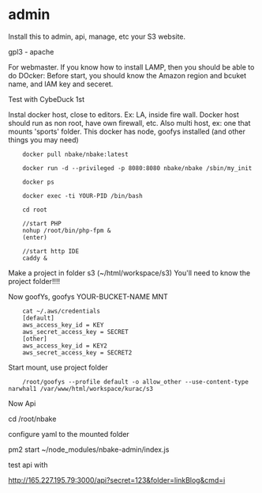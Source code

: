 # admin

Install this to admin, api, manage, etc your S3 website.


gpl3 - apache


For webmaster. If you know how to install LAMP, then you should be able to do DOcker:
Before start, you should know the Amazon region and bcuket name,
and IAM key and seceret.

Test with CybeDuck 1st


Instal docker host, close to editors. Ex: LA, inside fire wall.
Docker host should run as non root, have own firewall, etc.
Also multi host, ex: one that mounts 'sports' folder.
This docker has node, goofys installed (and other things you may need)

		docker pull nbake/nbake:latest

		docker run -d --privileged -p 8080:8080 nbake/nbake /sbin/my_init

		docker ps

		docker exec -ti YOUR-PID /bin/bash

		cd root

		//start PHP
		nohup /root/bin/php-fpm &
		(enter)

		//start http IDE
		caddy &


Make a project in folder s3 (~/html/workspace/s3)
You'll need to know the project folder!!!!

Now goofYs, goofys YOUR-BUCKET-NAME MNT

		cat ~/.aws/credentials
		[default]
		aws_access_key_id = KEY
		aws_secret_access_key = SECRET
		[other]
		aws_access_key_id = KEY2
		aws_secret_access_key = SECRET2


Start mount, use project folder

		/root/goofys --profile default -o allow_other --use-content-type narwhal1 /var/www/html/workspace/kurac/s3


Now Api

cd /root/nbake

configure yaml to the mounted folder

pm2 start ~/node_modules/nbake-admin/index.js

test api with

http://165.227.195.79:3000/api?secret=123&folder=linkBlog&cmd=i





